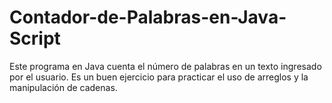 # Contador-de-Palabras-en-Java-Script
Este programa en Java cuenta el número de palabras en un texto ingresado por el usuario. Es un buen ejercicio para practicar el uso de arreglos y la manipulación de cadenas.
